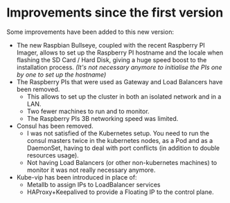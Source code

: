 # Improvements since the first version

Some improvements have been added to this new version:

* The new Raspbian Bullseye, coupled with the recent Raspberry PI Imager, allows
  to set up the Raspberry PI hostname and the locale when flashing the SD Card / Hard Disk,
  giving a huge speed boost to the installation process. _(It's not necessary anymore
  to initialise the PIs one by one to set up the hostname)_
* The Raspberry PIs that were used as Gateway and Load Balancers have been removed.
    * This allows to set up the cluster in both an isolated network and in a LAN.
    * Two fewer machines to run and to monitor.
    * The Raspberry PIs 3B networking speed was limited.
* Consul has been removed.
    * I was not satisfied of the Kubernetes setup. You need to run the consul
      masters twice in the kubernetes nodes, as a Pod and as a DaemonSet, having
      to deal with port conflicts (in addition to double resources usage).
    * Not having Load Balancers (or other non-kubernetes machines) to monitor
      it was not really necessary anymore.
* Kube-vip has been introduced in place of:
    * Metallb to assign IPs to LoadBalancer services
    * HAProxy+Keepalived to provide a Floating IP to the control plane.